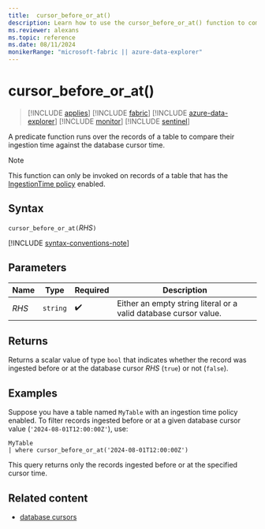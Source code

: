```yaml
---
title:  cursor_before_or_at()
description: Learn how to use the cursor_before_or_at() function to compare the ingestion time of the records of a table against the database cursor time.
ms.reviewer: alexans
ms.topic: reference
ms.date: 08/11/2024
monikerRange: "microsoft-fabric || azure-data-explorer"
---
```

# cursor_before_or_at()

> [!INCLUDE [applies](../includes/applies-to-version/applies.md)] [!INCLUDE [fabric](../includes/applies-to-version/fabric.md)] [!INCLUDE [azure-data-explorer](../includes/applies-to-version/azure-data-explorer.md)] [!INCLUDE [monitor](../includes/applies-to-version/monitor.md)] [!INCLUDE [sentinel](../includes/applies-to-version/sentinel.md)]

A predicate function runs over the records of a table to compare their ingestion time against the database cursor time.

> [!NOTE]
> This function can only be invoked on records of a table that has the
[IngestionTime policy](../management/ingestion-time-policy.md) enabled.

## Syntax

`cursor_before_or_at(`*RHS*`)`

[!INCLUDE [syntax-conventions-note](../includes/syntax-conventions-note.md)]

## Parameters

| Name | Type | Required | Description |
|--|--|--|--|
| *RHS* | `string` |  :heavy_check_mark: | Either an empty string literal or a valid database cursor value.|

## Returns

Returns a scalar value of type `bool` that indicates whether the record was ingested
before or at the database cursor *RHS* (`true`) or not (`false`).

## Examples

Suppose you have a table named `MyTable` with an ingestion time policy enabled. To filter records ingested before or at a given database cursor value (`'2024-08-01T12:00:00Z'`), use:

```kusto
MyTable
| where cursor_before_or_at('2024-08-01T12:00:00Z')
```

This query returns only the records ingested before or at the specified cursor time.

## Related content
* [database cursors](../management/database-cursor.md)

